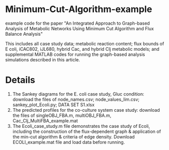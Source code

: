 # Minimum-Cut-Algorithm-example
example code for the paper "An Integrated Approach to Graph-based Analysis of Metabolic Networks Using Minimum Cut Algorithm and Flux Balance Analysis"

This includes all case study data; metabolic reaction content; flux bounds of E coli, iCAC802, iJL680, hybrid Cac, and hybrid Clj metabolic models; 
and supplemental MATLAB codes for running the graph-based analysis simulations described in this article. 

# Details
1. The Sankey diagrams for the E. coli case study, Gluc condition: download the files of node_names.csv; node_values_lim.csv; sankey_plot_Ecoli.py; DATA SET S1.xlsx
2. The predicted profiles for the co-culture system case study: download the files of singleOBJ_FBA.m, multiOBJ_FBA.m, Cac_Clj_MultiFBA_example.mat
3. The Ecoli_case_study.m file demonstrates the case study of Ecoli, including the construction of the flux-dependent graph & application of the min-cut algorithm & criteria of edge density. Download ECOLI_example.mat file and load data before running.
